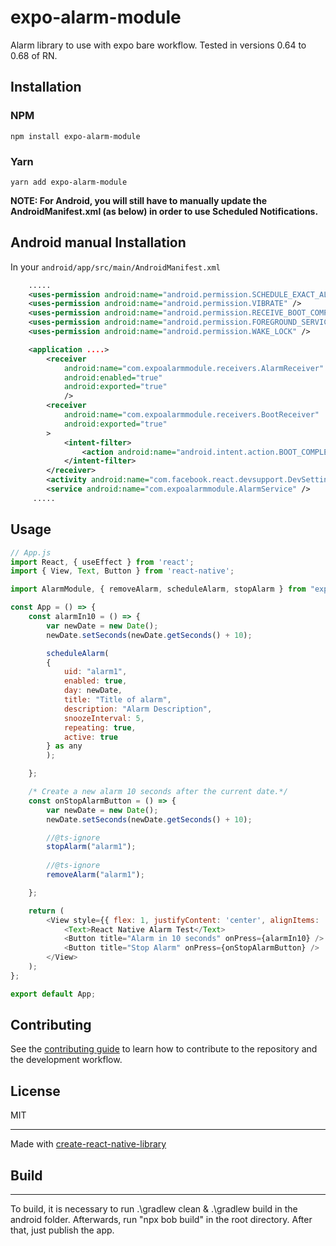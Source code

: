 # expo-alarm-module
Alarm library to use with expo bare workflow.
Tested in versions 0.64 to 0.68 of RN.
## Installation

### NPM

```
npm install expo-alarm-module
```

### Yarn

```
yarn add expo-alarm-module
```

**NOTE: For Android, you will still have to manually update the AndroidManifest.xml (as below) in order to use Scheduled Notifications.**

## Android manual Installation

In your `android/app/src/main/AndroidManifest.xml`

```xml
    .....
    <uses-permission android:name="android.permission.SCHEDULE_EXACT_ALARM" />
    <uses-permission android:name="android.permission.VIBRATE" />
    <uses-permission android:name="android.permission.RECEIVE_BOOT_COMPLETED" />
    <uses-permission android:name="android.permission.FOREGROUND_SERVICE" />
    <uses-permission android:name="android.permission.WAKE_LOCK" />

    <application ....>
        <receiver
            android:name="com.expoalarmmodule.receivers.AlarmReceiver"
            android:enabled="true"
            android:exported="true"
            />
        <receiver
            android:name="com.expoalarmmodule.receivers.BootReceiver"
            android:exported="true"
        >
            <intent-filter>
                <action android:name="android.intent.action.BOOT_COMPLETED" />
            </intent-filter>
        </receiver>
        <activity android:name="com.facebook.react.devsupport.DevSettingsActivity" />
        <service android:name="com.expoalarmmodule.AlarmService" />
     .....
```
## Usage

```js
// App.js
import React, { useEffect } from 'react';
import { View, Text, Button } from 'react-native';

import AlarmModule, { removeAlarm, scheduleAlarm, stopAlarm } from "expo-alarm-module";

const App = () => {
    const alarmIn10 = () => {
        var newDate = new Date();
        newDate.setSeconds(newDate.getSeconds() + 10);

        scheduleAlarm(
        {
            uid: "alarm1",
            enabled: true,
            day: newDate,
            title: "Title of alarm",
            description: "Alarm Description",        
            snoozeInterval: 5,
            repeating: true,
            active: true
        } as any
        );

    };

    /* Create a new alarm 10 seconds after the current date.*/
    const onStopAlarmButton = () => {
        var newDate = new Date();
        newDate.setSeconds(newDate.getSeconds() + 10);

        //@ts-ignore
        stopAlarm("alarm1");
        
        //@ts-ignore
        removeAlarm("alarm1");

    };

    return (
        <View style={{ flex: 1, justifyContent: 'center', alignItems: 'center' }}>
            <Text>React Native Alarm Test</Text>
            <Button title="Alarm in 10 seconds" onPress={alarmIn10} />
            <Button title="Stop Alarm" onPress={onStopAlarmButton} />
        </View>
    );
};

export default App;
```

## Contributing

See the [contributing guide](CONTRIBUTING.md) to learn how to contribute to the repository and the development workflow.

## License

MIT

---

Made with [create-react-native-library](https://github.com/callstack/react-native-builder-bob)

## Build

---

To build, it is necessary to run .\gradlew clean & .\gradlew build in the android folder.
Afterwards, run "npx bob build" in the root directory. 
After that, just publish the app.
